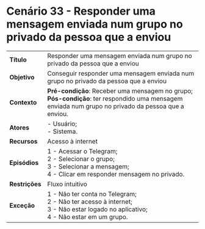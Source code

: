 # Cenário 33 - Responder uma mensagem enviada num grupo no privado da pessoa que a enviou   

|        |                   |  
| -------  |  :------------------------------------|
|**Título** | Responder uma mensagem enviada num grupo no privado da pessoa que a enviou |
|**Objetivo** | Conseguir responder uma mensagem enviada num grupo no privado da pessoa que a enviou|
|**Contexto** |**Pré-condição**: Receber uma mensagem no grupo;<br>**Pós-condição**: ter respondido uma mensagem enviada num grupo no privado da pessoa que a enviou.|
|**Atores**   | - Usuário;<br> - Sistema.       | 
|**Recursos** | Acesso à internet|
|**Episódios**| 1 - Acessar o Telegram; <br>2 - Selecionar o grupo;<br>3 - Selecionar a mensagem;<br>4 - Clicar em responder mensagem no privado.|
|**Restrições**| Fluxo intuitivo| 
|**Exceção**| 1 - Não ter conta no Telegram;<br> 2 - Não ter acesso à internet;<br>3 - Não estar logado no aplicativo;<br>4 - Não estar em um grupo.|

 